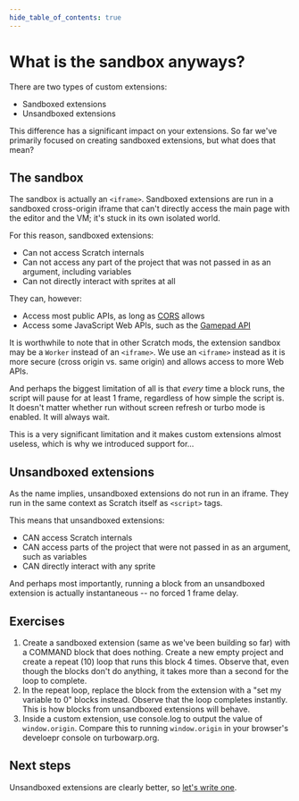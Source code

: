 ```yaml
---
hide_table_of_contents: true
---
```


# What is the sandbox anyways?

There are two types of custom extensions:

 - Sandboxed extensions
 - Unsandboxed extensions

This difference has a significant impact on your extensions. So far we've primarily focused on creating sandboxed extensions, but what does that mean?

## The sandbox

The sandbox is actually an `<iframe>`. Sandboxed extensions are run in a sandboxed cross-origin iframe that can't directly access the main page with the editor and the VM; it's stuck in its own isolated world.

For this reason, sandboxed extensions:

 - Can not access Scratch internals
 - Can not access any part of the project that was not passed in as an argument, including variables
 - Can not directly interact with sprites at all

They can, however:

 - Access most public APIs, as long as [CORS](https://developer.mozilla.org/en-US/docs/Web/HTTP/CORS) allows
 - Access some JavaScript Web APIs, such as the [Gamepad API](https://developer.mozilla.org/en-US/docs/Web/API/Gamepad_API/Using_the_Gamepad_API)

It is worthwhile to note that in other Scratch mods, the extension sandbox may be a `Worker` instead of an `<iframe>`. We use an `<iframe>` instead as it is more secure (cross origin vs. same origin) and allows access to more Web APIs.

And perhaps the biggest limitation of all is that *every* time a block runs, the script will pause for at least 1 frame, regardless of how simple the script is. It doesn't matter whether run without screen refresh or turbo mode is enabled. It will always wait.

This is a very significant limitation and it makes custom extensions almost useless, which is why we introduced support for...

## Unsandboxed extensions

As the name implies, unsandboxed extensions do not run in an iframe. They run in the same context as Scratch itself as `<script>` tags.

This means that unsandboxed extensions:

 - CAN access Scratch internals
 - CAN access parts of the project that were not passed in as an argument, such as variables
 - CAN directly interact with any sprite

And perhaps most importantly, running a block from an unsandboxed extension is actually instantaneous -- no forced 1 frame delay.

## Exercises

1. Create a sandboxed extension (same as we've been building so far) with a COMMAND block that does nothing. Create a new empty project and create a repeat (10) loop that runs this block 4 times. Observe that, even though the blocks don't do anything, it takes more than a second for the loop to complete.
1. In the repeat loop, replace the block from the extension with a "set my variable to 0" blocks instead. Observe that the loop completes instantly. This is how blocks from unsandboxed extensions will behave.
1. Inside a custom extension, use console.log to output the value of `window.origin`. Compare this to running `window.origin` in your browser's develoepr console on turbowarp.org.

## Next steps

Unsandboxed extensions are clearly better, so [let's write one](./unsandboxed).
